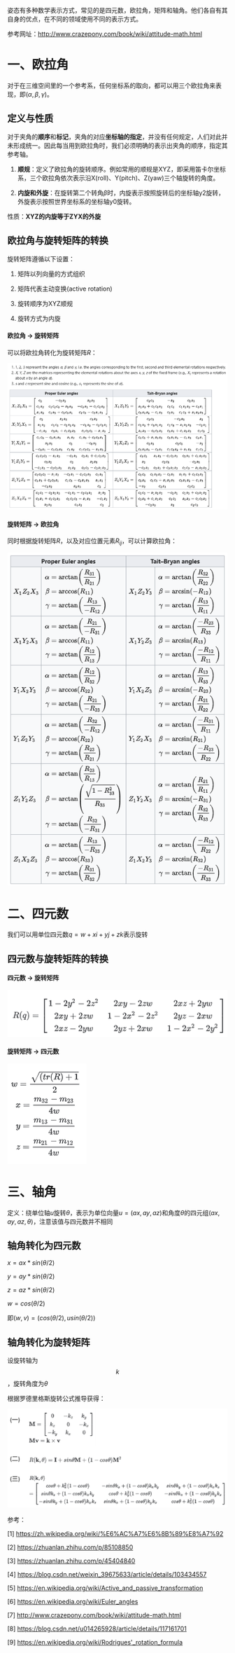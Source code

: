 姿态有多种数学表示方式，常见的是四元数，欧拉角，矩阵和轴角。他们各自有其自身的优点，在不同的领域使用不同的表示方式。

参考网址：http://www.crazepony.com/book/wiki/attitude-math.html

# 一、欧拉角

对于在三维空间里的一个参考系，任何坐标系的取向，都可以用三个欧拉角来表现，即($\alpha,\beta,\gamma$)。

## 定义与性质

对于夹角的**顺序**和**标记**，夹角的对应**坐标轴的指定**，并没有任何规定，人们对此并未形成统一。因此每当用到欧拉角时，我们必须明确的表示出夹角的顺序，指定其参考轴。

1. **顺规**：定义了欧拉角的旋转顺序。例如常用的顺规是XYZ，即采用笛卡尔坐标系，三个欧拉角依次表示沿X(roll)、Y(pitch)、Z(yaw)三个轴旋转的角度。

2. **内旋和外旋**：在旋转第二个转角$\beta$时，内旋表示按照旋转后的坐标轴y2旋转，外旋表示按照世界坐标系的坐标轴y0旋转。

性质：**XYZ的内旋等于ZYX的外旋**

## 欧拉角与旋转矩阵的转换

旋转矩阵遵循以下设置：

1. 矩阵以列向量的方式组织

2. 矩阵代表主动变换(active rotation)

3. 旋转顺序为XYZ顺规

4. 旋转方式为内旋

#### 欧拉角 -> 旋转矩阵

可以将欧拉角转化为旋转矩阵$R$：

![欧拉角转化为旋转矩阵](./pictures/欧拉角转化为旋转矩阵.png)

#### 旋转矩阵 -> 欧拉角

同时根据旋转矩阵$R$，以及对应位置元素$R_{ij}$，可以计算欧拉角：

![旋转矩阵求欧拉角](./pictures/旋转矩阵求欧拉角.png)

# 二、四元数

我们可以用单位四元数$q=w+xi+yj+zk$表示旋转

## 四元数与旋转矩阵的转换

#### 四元数 -> 旋转矩阵

![四元数求旋转矩阵](./pictures/四元数求旋转矩阵.png)

#### 旋转矩阵 -> 四元数

![旋转矩阵求四元数](./pictures/旋转矩阵求四元数.png)


# 三、轴角
定义：绕单位轴$u$旋转$\theta$，表示为单位向量$u=(ax,ay,az)$和角度$\theta$的四元组$(ax,ay,az,\theta)$，注意该值与四元数并不相同

## 轴角转化为四元数

$x = ax * sin(\theta/2)$

$y = ay * sin(\theta/2)$

$z = az * sin(\theta/2)$

$w = cos(\theta/2)$

即$(w,v)=(cos(\theta/2), usin(\theta/2))$

## 轴角转化为旋转矩阵

设旋转轴为$$k$$，旋转角度为$\theta$

根据罗德里格斯旋转公式推导获得：

![轴角求旋转矩阵](./pictures/轴角求旋转矩阵.png)

参考：

[1] https://zh.wikipedia.org/wiki/%E6%AC%A7%E6%8B%89%E8%A7%92

[2] https://zhuanlan.zhihu.com/p/85108850

[3] https://zhuanlan.zhihu.com/p/45404840

[4] https://blog.csdn.net/weixin_39675633/article/details/103434557

[5] https://en.wikipedia.org/wiki/Active_and_passive_transformation

[6] https://en.wikipedia.org/wiki/Euler_angles

[7] http://www.crazepony.com/book/wiki/attitude-math.html

[8] https://blog.csdn.net/u014265928/article/details/117161701

[9] https://en.wikipedia.org/wiki/Rodrigues'_rotation_formula